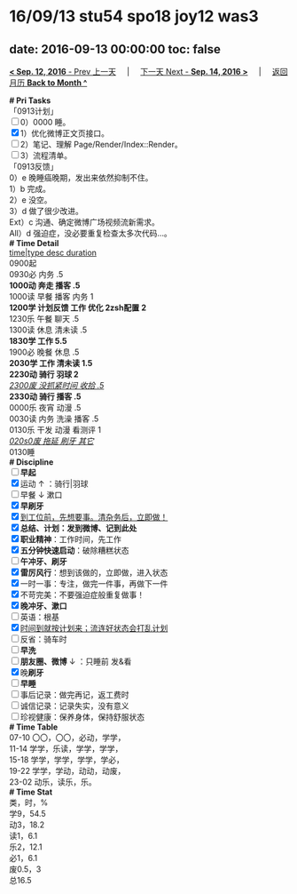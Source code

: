 # 16/09/13 stu54 spo18 joy12 was3

date: 2016-09-13 00:00:00
toc: false
---
[**< Sep. 12, 2016** - Prev 上一天](/lifelogs/2016/09/d12.md) &nbsp; &nbsp; | &nbsp; &nbsp; [下一天 Next - **Sep. 14, 2016 >**](/lifelogs/2016/09/d14.md) &nbsp; &nbsp; |  &nbsp; &nbsp; [返回月历 **Back to Month ^**](/lifelogs/2016/09/index.md)
<br/><div><b># Pri Tasks</b></div><div>「0913计划」</div><div><input type="checkbox"/>0）0000 睡。</div><div><input checked="true" type="checkbox"/>1）优化微博正文页接口。</div><div><input type="checkbox"/>2）笔记、理解 Page/Render/Index::Render。</div><div><input type="checkbox"/>3）流程清单。</div><div>「0913反馈」</div><div>0）e 晚睡癌晚期，发出来依然抑制不住。</div><div>1）b 完成。</div><div>2）e 没空。</div><div>3）d 做了很少改进。</div><div>Ext）c 沟通、确定微博广场视频流新需求。</div><div>All）d 强迫症，没必要重复检查太多次代码…。</div><div><b># Time Detail</b></div><div><u>time|type desc duration</u></div><div>0900起</div><div>0930必 内务 .5</div><div><b>1000动 奔走 播客 .5</b></div><div>1000读 早餐 播客 内务 1</div><div><b>1200学 计划反馈 工作 优化 2</b><b>zsh</b><b>配置</b> <b>2</b></div><div>1230乐 午餐 聊天 .5</div><div>1300读 休息 清未读 .5</div><div><b>1830学 工作 5.5</b></div><div>1900必 晚餐 休息 .5</div><div><b>2030学 工作 清未读 1.5</b></div><div><b>2230动 骑行 羽球 2</b></div><div><u><i>2300废 没抓紧时间 收拾 .5</i></u></div><div><b>2330动 骑行 播客 .5</b></div><div>0000乐 夜宵 动漫 .5</div><div>0030读 内务 洗澡 播客 .5</div><div>0130乐 干发 动漫 看测评 1</div><div><u><i>020s0废 拖延 刷牙 其它</i></u></div><div>0130睡</div><div><b># Discipline</b></div><div><b><input type="checkbox"/></b><b>早起</b></div><div><input checked="true" type="checkbox"/>运动 ↑ ：骑行|羽球</div><div><input type="checkbox"/>早餐 ↓ 漱口</div><div><input checked="true" type="checkbox"/><b>早刷牙</b></div><div><input checked="true" type="checkbox"/><u>到工位前，先想要事。清杂务后，立即做！</u></div><div><input checked="true" type="checkbox"/><b>总结、计划：发到微博、记到此处</b></div><div><input checked="true" type="checkbox"/><b>职业精神</b>：工作时间，先工作</div><div><input checked="true" type="checkbox"/><b>五分钟快速启动</b>：破除糟糕状态</div><div><input type="checkbox"/><b>午冲牙、刷牙</b></div><div><input checked="true" type="checkbox"/><b>雷厉风行</b>：想到该做的，立即做，进入状态</div><div><input checked="true" type="checkbox"/>一时一事：专注，做完一件事，再做下一件</div><div><input checked="true" type="checkbox"/>不苛完美：不要强迫症般重复做事！</div><div><b><input checked="true" type="checkbox"/></b><b>晚冲牙、漱口</b></div><div><input type="checkbox"/>英语：根基</div><div><u><input checked="true" type="checkbox"/></u><u>时间到就按计划来；流连好状态会打乱计划</u></div><div><input type="checkbox"/>反省：骑车时</div><div><input type="checkbox"/><b>早洗</b></div><div><b><input type="checkbox"/></b><b>朋友圈、微博</b> ↓ ：只睡前 发&amp;看</div><div><input checked="true" type="checkbox"/>晚<b>刷牙</b></div><div><input type="checkbox"/><b>早睡</b></div><div><input type="checkbox"/>事后记录：做完再记，返工费时</div><div><input type="checkbox"/>诚信记录：记录失实，没有意义</div><div><input type="checkbox"/>珍视健康：保养身体，保持舒服状态</div><div><b># Time Table</b></div><div>07-10 〇〇，〇〇，必动，学学，</div><div>11-14 学学，乐读，学学，学学，</div><div>15-18 学学，学学，学学，学必，</div><div>19-22 学学，学动，动动，动废，</div><div>23-02 动乐，读乐，乐。</div><div><b># Time Stat</b></div><div>类，时，%</div><div>学9，54.5</div><div>动3，18.2</div><div>读1，6.1</div><div>乐2，12.1</div><div>必1，6.1</div><div>废0.5，3</div><div>总16.5</div>
